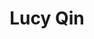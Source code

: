 ---
name: Lucy Qin
title: Lucy Qin
description: Data Economies
group: Working Groups
task: Data Economies
time: 
link: https://lucyq.in/
image: "/assets/organization/past_leadership/lucy.jpg"
---